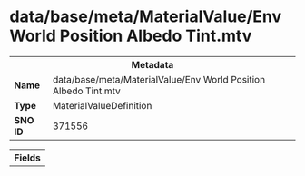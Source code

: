 <h1>data/base/meta/MaterialValue/Env World Position Albedo Tint.mtv</h1><table><tr><th colspan="100%">Metadata</th></tr><tr><td><b>Name</b></td><td>data/base/meta/MaterialValue/Env World Position Albedo Tint.mtv</td></tr><tr><td><b>Type</b></td><td>MaterialValueDefinition</td></tr><tr><td><b>SNO ID</b></td><td>371556</td></tr></table>

<table><tr><th colspan="100%">Fields</th></tr></table>

